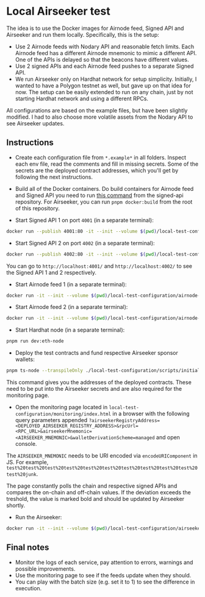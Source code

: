 # Local Airseeker test

The idea is to use the Docker images for Airnode feed, Signed API and Airseeker and run them locally. Specifically, this
is the setup:

- Use 2 Airnode feeds with Nodary API and reasonable fetch limits. Each Airnode feed has a different Airnode mnemonic to
  mimic a different API. One of the APIs is delayed so that the beacons have different values.
- Use 2 signed APIs and each Airnode feed pushes to a separate Signed API.
- We run Airseeker only on Hardhat network for setup simplicity. Initially, I wanted to have a Polygon testnet as well,
  but gave up on that idea for now. The setup can be easily extended to run on any chain, just by not starting Hardhat
  network and using a different RPCs.

All configurations are based on the example files, but have been slightly modified. I had to also choose more volatile
assets from the Nodary API to see Airseeker updates.

## Instructions

- Create each configuration file from `*.example*` in all folders. Inspect each env file, read the comments and fill in
  missing secrets. Some of the secrets are the deployed contract addresses, which you'll get by following the next
  instructions.

- Build all of the Docker containers. Do build containers for Airnode feed and Signed API you need to run
  [this command](https://github.com/api3dao/signed-api/blob/0bad6fc8dd6aaffaa12cf099ab6bbf7c98d487c8/package.json#L11)
  from the signed-api repository. For Airseeker, you can run `pnpm docker:build` from the root of this repository.

- Start Signed API 1 on port `4001` (in a separate terminal):

```sh
docker run --publish 4001:80 -it --init --volume $(pwd)/local-test-configuration/signed-api-1:/app/config --env-file ./local-test-configuration/signed-api-1/.env --rm --memory=256m api3/signed-api:latest
```

- Start Signed API 2 on port `4002` (in a separate terminal):

```sh
docker run --publish 4002:80 -it --init --volume $(pwd)/local-test-configuration/signed-api-2:/app/config --env-file ./local-test-configuration/signed-api-2/.env --rm --memory=256m api3/signed-api:latest
```

You can go to `http://localhost:4001/` and `http://localhost:4002/` to see the Signed API 1 and 2 respectively.

- Start Airnode feed 1 (in a separate terminal):

```sh
docker run -it --init --volume $(pwd)/local-test-configuration/airnode-feed-1:/app/config --network host --env-file ./local-test-configuration/airnode-feed-1/.env --rm --memory=256m api3/airnode-feed:latest
```

- Start Airnode feed 2 (in a separate terminal):

```sh
docker run -it --init --volume $(pwd)/local-test-configuration/airnode-feed-2:/app/config --network host --env-file ./local-test-configuration/airnode-feed-2/.env --rm --memory=256m api3/airnode-feed:latest
```

- Start Hardhat node (in a separate terminal):

```sh
pnpm run dev:eth-node
```

- Deploy the test contracts and fund respective Airseeker sponsor wallets:

```sh
pnpm ts-node --transpileOnly ./local-test-configuration/scripts/initialize-chain.ts
```

This command gives you the addresses of the deployed contracts. These need to be put into the Airseeker secrets and are
also required for the monitoring page.

- Open the monitoring page located in `local-test-configuration/monitoring/index.html` in a browser with the following
  query parameters appended
  `?airseekerRegistryAddress=<DEPLOYED_AIRSEEKER_REGISTRY_ADDRESS>&rpcUrl=<RPC_URL>&airseekerMnemonic=<AIRSEEKER_MNEMONIC>&walletDerivationScheme=managed`
  and open console.

The `AIRSEEKER_MNEMONIC` needs to be URI encoded via `encodeURIComponent` in JS. For example,
`test%20test%20test%20test%20test%20test%20test%20test%20test%20test%20test%20junk`.

The page constantly polls the chain and respective signed APIs and compares the on-chain and off-chain values. If the
deviation exceeds the treshold, the value is marked bold and should be updated by Airseeker shortly.

- Run the Airseeker:

```sh
docker run -it --init --volume $(pwd)/local-test-configuration/airseeker:/app/config --network host --env-file .env --rm api3/airseeker:latest
```

## Final notes

- Monitor the logs of each service, pay attention to errors, warnings and possible improvements.
- Use the monitoring page to see if the feeds update when they should.
- You can play with the batch size (e.g. set it to 1) to see the difference in execution.
